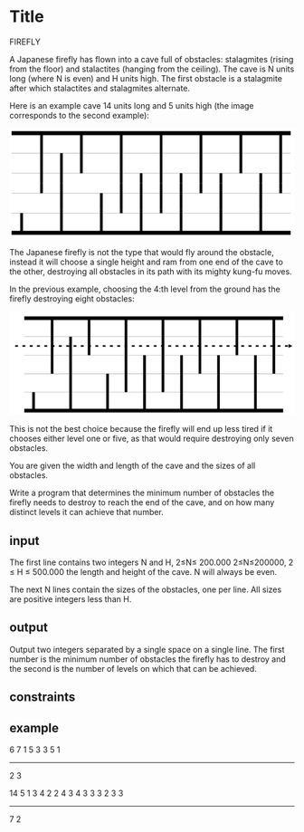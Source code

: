 # Title
FIREFLY

A Japanese firefly has flown into a cave full of obstacles: stalagmites (rising from the floor) and stalactites (hanging from the ceiling). The cave is N units long (where N is even) and H units high. The first obstacle is a stalagmite after which stalactites and stalagmites alternate.

Here is an example cave 14 units long and 5 units high (the image corresponds to the second example):

![alt text](image.png)

The Japanese firefly is not the type that would fly around the obstacle, instead it will choose a single height and ram from one end of the cave to the other, destroying all obstacles in its path with its mighty kung-fu moves.

In the previous example, choosing the 4:th level from the ground has the firefly destroying eight obstacles:

![alt text](image-1.png)

This is not the best choice because the firefly will end up less tired if it chooses either level one or five, as that would require destroying only seven obstacles.

You are given the width and length of the cave and the sizes of all obstacles.

Write a program that determines the minimum number of obstacles the firefly needs to destroy to reach the end of the cave, and on how many distinct levels it can achieve that number.

## input
The first line contains two integers N and H, 2≤N≤ 200.000
2≤N≤200000, 2 ≤ H ≤ 500.000 the length and height of the cave. 
N will always be even.

The next N lines contain the sizes of the obstacles, one per line. All sizes are positive integers less than H.

## output
Output two integers separated by a single space on a single line. The first number is the minimum number of obstacles the firefly has to destroy and the second is the number of levels on which that can be achieved.

## constraints

## example

6 7
1
5
3
3
5
1

____________
2 3




14 5
1
3
4
2
2
4
3
4
3
3
3
2
3
3
________________
7 2


